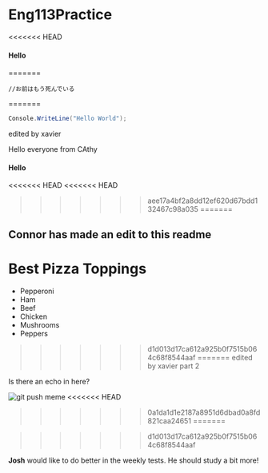 # Eng113Practice
<<<<<<< HEAD
#### Hello

=======

`//お前はもう死んでいる`

=======
```csharp
Console.WriteLine("Hello World");
```
edited by xavier

Hello everyone from CAthy
#### Hello

<<<<<<< HEAD
<<<<<<< HEAD
>>>>>>> aee17a4bf2a8dd12ef620d67bdd132467c98a035
=======
## Connor has made an edit to this readme
# Best Pizza Toppings
- Pepperoni
- Ham
- Beef
- Chicken
- Mushrooms
- Peppers
>>>>>>> d1d013d17ca612a925b0f7515b064c68f8544aaf
=======
edited by xavier part 2

Is there an echo in here?

![git push meme](https://memegenerator.net/img/instances/56321496.jpg)
<<<<<<< HEAD
>>>>>>> 0a1da1d1e2187a8951d6dbad0a8fd821caa24651
=======


>>>>>>> d1d013d17ca612a925b0f7515b064c68f8544aaf


**Josh** would like to do better in the weekly tests. He should study a bit more!

